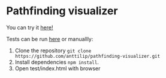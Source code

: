 # Pathfinding visualizer
You can try it [here!](https://anttilip.github.io/pathfinding-visualizer/)

Tests can be run [here](https://anttilip.github.io/pathfinding-visualizer/test/)
or manuallly:

1. Clone the repository `git clone https://github.com/anttilip/pathfinding-visualizer.git`
2. Install dependencies `npm install`.
3. Open test/index.html with browser
